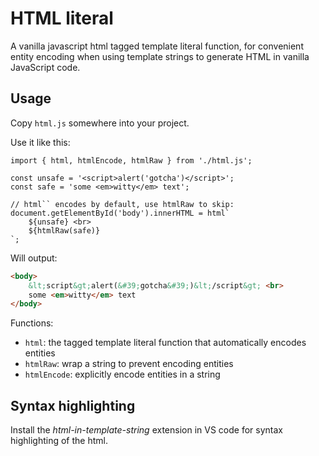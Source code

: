 # HTML literal

A vanilla javascript html tagged template literal function,
for convenient entity encoding when using template strings to generate HTML in vanilla JavaScript code.

## Usage

Copy `html.js` somewhere into your project.

Use it like this:

```
import { html, htmlEncode, htmlRaw } from './html.js';

const unsafe = '<script>alert('gotcha')</script>';
const safe = 'some <em>witty</em> text';

// html`` encodes by default, use htmlRaw to skip:
document.getElementById('body').innerHTML = html`
    ${unsafe} <br>
    ${htmlRaw(safe)}
`;
```

Will output:

```html
<body>
    &lt;script&gt;alert(&#39;gotcha&#39;)&lt;/script&gt; <br>
    some <em>witty</em> text
</body>
```

Functions:

- `html`: the tagged template literal function that automatically encodes entities
- `htmlRaw`: wrap a string to prevent encoding entities
- `htmlEncode`: explicitly encode entities in a string

## Syntax highlighting

Install the *html-in-template-string* extension in VS code for syntax highlighting of the html.
